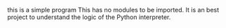 this is a simple program 
This has no modules to be imported.
It is an best project to understand the logic of the Python interpreter.
